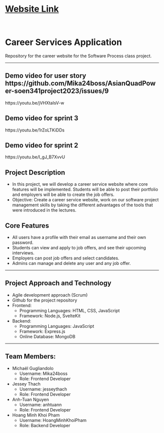 # [Website Link](https://careers.happyfir.com/)
<br/>

# Career Services Application
Repository for the career website for the Software Process class project.
<hr>

<h2>Demo video for user story https://github.com/Mika24boss/AsianQuadPower-soen341project2023/issues/9</h2>
https://youtu.be/jVHXtaIsV-w

<h2>Demo video for sprint 3</h2>
https://youtu.be/1rZoLTKiDDs

<h2>Demo video for sprint 2</h2>
https://youtu.be/I_gJ_B7XvvU

<h2>Project Description</h2> 
<ul>
  <li>In this project, we will develop a career service website where core features will be implemented. Students will be able to post their portfolio and employers will be able to create the job offers.</li>
  <li>Objective: Create a career service website, work on our software project management skills by taking the different advantages of the tools that were introduced in the lectures.</li>
</ul>

<h2>Core Features</h2>
<ul>
  <li>All users have a profile with their email as username and their own password.</li>
  <li>Students can view and apply to job offers, and see their upcoming interviews.</li>
  <li>Employers can post job offers and select candidates.</li>
  <li>Admins can manage and delete any user and any job offer.</li>
</ul>
<hr>

<h2>Project Approach and Technology</h2>
    <ul>
        <li>Agile development approach (Scrum)</li>
        <li>Github for the project repository</li>
        <li>Frontend: 
            <ul>
                <li>Programming Languages: HTML, CSS, JavaScript</li>
                <li>Framework: Node.js, SvelteKit</li>
            </ul>
        </li>
        <li>Backend: 
            <ul>
                <li>Programming Languages: JavaScript</li>
                <li>Framework: Express.js</li>
                <li>Online Database: MongoDB</li>
            </ul>
        </li>
    </ul>
<hr>

<h2>Team Members:</h2>
<ul>
    <li>Michaël Gugliandolo
        <ul>
            <li>Username: Mika24boss</li>
            <li>Role: Frontend Developer</li>
        </ul>
    </li>
    <li>Jessey Thach
        <ul>
            <li>Username: jesseythach</li>
            <li>Role: Frontend Developer</li>
        </ul>
    </li>
    <li>Anh-Tuan Nguyen
        <ul>
            <li>Username: anhtuann</li>
            <li>Role: Frontend Developer</li>
        </ul>
    </li>
    <li>Hoang Minh Khoi Pham
        <ul>
            <li>Username: HoangMinhKhoiPham</li>
            <li>Role: Backend Developer</li>
        </ul>
    </li>
</ul>
